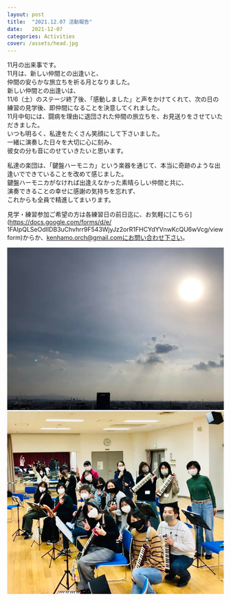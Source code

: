 ```yaml
---
layout: post
title:  "2021.12.07 活動報告"
date:   2021-12-07 
categories: Activities
cover: /assets/head.jpg
---
```


11月の出来事です。  
11月は、新しい仲間との出逢いと、  
仲間の安らかな旅立ちを祈る月となりました。  
新しい仲間との出逢いは、  
11/6（土）のステージ終了後、「感動しました」と声をかけてくれて、次の日の練習の見学後、即仲間になることを決意してくれました。  
11月中旬には、闘病を理由に退団された仲間の旅立ちを、お見送りをさせていただきました。  
いつも明るく、私達をたくさん笑顔にして下さいました。  
一緒に演奏した日々を大切に心に刻み、  
彼女の分も音にのせていきたいと思います。  
  
私達の楽団は、「鍵盤ハーモニカ」という楽器を通じて、本当に奇跡のような出逢いでできていることを改めて感じました。  
鍵盤ハーモニカがなければ出逢えなかった素晴らしい仲間と共に、  
演奏できることの幸せに感謝の気持ちを忘れず、  
これからも全員で精進してまいります。  

見学・練習参加ご希望の方は各練習日の前日迄に、お気軽に[こちら](https://docs.google.com/forms/d/e/  1FAIpQLSeOdIlDB3uChvhrr9F543WjyJz2orR1FHCYdYVnwKcQU6wVcg/viewform)からか、kenhamo.orch@gmail.comにお問い合わせ下さい。  
  
<img border="0" src="/assets/20211207-1.jpg">  
<img border="0" src="/assets/20211207-2.jpg">  
